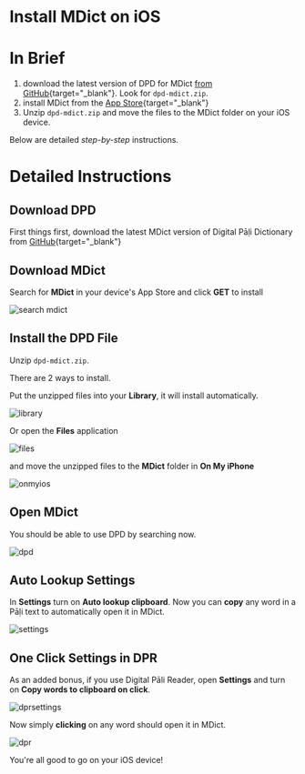 # Install MDict on iOS

# In Brief

1. download the latest version of DPD for MDict [from GitHub](https://github.com/digitalpalidictionary/dpd-db/releases/latest){target="_blank"}. Look for `dpd-mdict.zip`.
2. install MDict from the [App Store](https://apps.apple.com/us/app/mdict-ad/id894362875){target="_blank"}
3. Unzip `dpd-mdict.zip` and move the files to the MDict folder on your iOS device.

Below are detailed *step-by-step* instructions. 

# Detailed Instructions

## Download DPD

First things first, download the latest MDict version of Digital Pāḷi Dictionary from [GitHub](https://github.com/digitalpalidictionary/dpd-db/releases/latest){target="_blank"}

## Download MDict

Search for **MDict** in your device's App Store and click **GET** to install

![search mdict](../pics/ios/1search_mdict.JPG)

## Install the DPD File

Unzip `dpd-mdict.zip`. 

There are 2 ways to install.

Put the unzipped files into your **Library**, it will install automatically.

![library](../pics/ios/2library.JPG)

Or open the **Files** application 
   
![files](../pics/ios/3files.JPG)

and move the unzipped files to the **MDict** folder in **On My iPhone**

![onmyios](../pics/ios/4onmyios.JPG)

## Open MDict

You should be able to use DPD by searching now.

![dpd](../pics/ios/5dpd.JPG)

## Auto Lookup Settings

In **Settings** turn on **Auto lookup clipboard**. Now you can **copy** any word in a Pāḷi text to automatically open it in MDict.

![settings](../pics/ios/6settings.JPG)

## One Click Settings in DPR

As an added bonus, if you use Digital Pāli Reader, open **Settings** and turn on **Copy words to clipboard on click**. 

![dprsettings](../pics/ios/7dprsettings.png)

Now simply **clicking** on any word should open it in MDict.

![dpr](../pics/ios/8dpr.JPG)

You're all good to go on your iOS device!